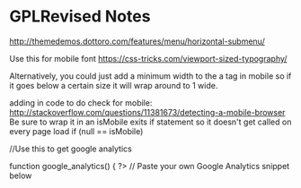 # GPLRevised Notes

http://themedemos.dottoro.com/features/menu/horizontal-submenu/

Use this for mobile font
https://css-tricks.com/viewport-sized-typography/

Alternatively, you could just add a minimum width to the a tag in mobile so if it goes below a certain size it will wrap around to 1 wide.

adding in code to do check for mobile:
http://stackoverflow.com/questions/11381673/detecting-a-mobile-browser
Be sure to wrap it in an isMobile exits if statement so it doesn't get called on every page load
if (null == isMobile)


//Use this to get google analytics

function google_analytics() { ?>
  // Paste your own Google Analytics snippet below
  <script>
    (function(i,s,o,g,r,a,m){i['GoogleAnalyticsObject']=r;i[r]=i[r]||function(){
    (i[r].q=i[r].q||[]).push(arguments)},i[r].l=1*new Date();a=s.createElement(o),
    m=s.getElementsByTagName(o)[0];a.async=1;a.src=g;m.parentNode.insertBefore(a,m)
    })(window,document,'script','//www.google-analytics.com/analytics.js','ga');

    ga('create', 'UA-XXXXXXXX-XX', 'auto');
    ga('send', 'pageview');
  </script>
<?php }
add_action( 'wp_head', 'google_analytics', 10 );
